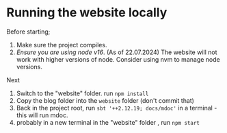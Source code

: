 # Running the website locally

Before starting;

1. Make sure the project compiles.
2. *Ensure you are using node v16*. (As of 22.07.2024) The website will not work with higher versions of node. Consider using nvm to manage node versions.

Next

1. Switch to the "website" folder. run `npm install`
2. Copy the blog folder into the `website` folder (don't commit that)
3. Back in the project root, run `sbt '++2.12.19; docs/mdoc'` in a terminal - this will run mdoc.
4. probably in a new terminal in the "website" folder , run `npm start`

